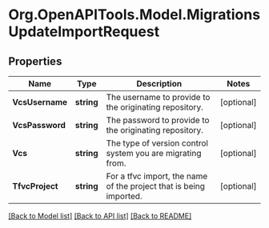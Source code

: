 # Org.OpenAPITools.Model.MigrationsUpdateImportRequest

## Properties

Name | Type | Description | Notes
------------ | ------------- | ------------- | -------------
**VcsUsername** | **string** | The username to provide to the originating repository. | [optional] 
**VcsPassword** | **string** | The password to provide to the originating repository. | [optional] 
**Vcs** | **string** | The type of version control system you are migrating from. | [optional] 
**TfvcProject** | **string** | For a tfvc import, the name of the project that is being imported. | [optional] 

[[Back to Model list]](../README.md#documentation-for-models) [[Back to API list]](../README.md#documentation-for-api-endpoints) [[Back to README]](../README.md)

